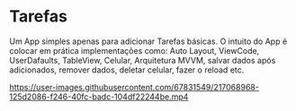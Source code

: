 # Tarefas
Um App simples apenas para adicionar Tarefas básicas. O intuito do App é colocar em prática implementações como: Auto Layout, ViewCode, UserDafaults, TableView, Celular, Arquitetura MVVM, salvar dados após adicionados, remover dados, deletar celular, fazer o reload etc. 


https://user-images.githubusercontent.com/67831549/217068968-125d2086-f246-40fc-badc-104df22244be.mp4

